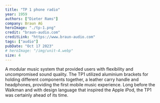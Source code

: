 ```yaml
---
title: "TP 1 phone radio"
year: 1959
authors: ["Dieter Rams"]
company: Braun AG
heroImage: "./tp-1.png"
credit: "braun-audio.com"
creditLink: "https://www.braun-audio.com"
tags: ["audio"]
pubDate: "Oct 17 2023"
# heroImage: "/img/unit-4.webp"
size: 4
---
```


A modular music system that provided users with flexibility and uncompromised sound quality. The TP1 utilized aluminium brackets for holding different components together, a leather carry handle and headphones, providing the first mobile music experience. Long before the Walkman and with design language that inspired the Apple iPod, the TP1 was certainly ahead of its time.
